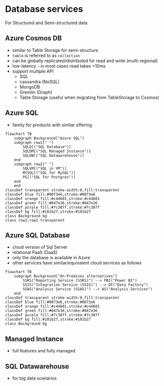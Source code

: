 # Database services

For Structured and Semi-structured data

## Azure Cosmos DB

* similar to Table Storage for semi-structure
* `table` is referred to as `collection`
* can be globally replicated/distributed for read and write (multi-regional)
* low-latency - in most cases read takes <10ms
* support multiple API
  * SQL
  * cassandra (NoSQL)
  * MongoDB
  * Gremlin (Graph)
  * Table Storage (useful when migrating from TableStorage to Cosmos)


## Azure SQL

* family for products with similar offering


```mermaid
flowchart TB
    subgraph Background["Azure SQL"]
    subgraph row1[" "]
        SQLD[("SQL Database")]
        SQLDM[("SQL Managed Instance")]
        SQLDW[("SQL Datawarehouse")]
    end
    subgraph row2[" "]
        SQLVM[("SQL in VM")]
        MYSQL[("SQL for MySQL")]
        PG[("SQL for Postgres")]
    end
    end
classDef transparent stroke-width:0,fill:transparent
classDef blue fill:#0073e6,stroke:#0073e6
classDef orange fill:#c44601,stroke:#c44601
classDef green fill:#047e36,stroke:#047e36
classDef purple fill:#7c307f,stroke:#7c307f
classDef bg fill:#101b27,stroke:#101b27
class Background bg
class row1,row2 transparent
```

## Azure SQL Database

* cloud version of Sql Server
* relational PaaS (DaaS)
* only the database is available in Azure
* other services have similar/equivalent cloud services as follows

```mermaid
flowchart TB
    subgraph Background["On-Premises alternatives"]
        SSRS("Reporting Service (SSRS)") --> PBI("Power BI")
        SSIS("Integration Service (SSIS)") --> DF("Data Factory")
        SSAS("Analysis Service (SSAS)") --> AS("Analysis Services")
    end
classDef transparent stroke-width:0,fill:transparent
classDef blue fill:#0073e6,stroke:#0073e6
classDef orange fill:#c44601,stroke:#c44601
classDef green fill:#047e36,stroke:#047e36
classDef purple fill:#7c307f,stroke:#7c307f
classDef bg fill:#101b27,stroke:#101b27
class Background bg
```

## Managed Instance

* full features and fully managed

## SQL Datawarehouse

* for big data scenarios